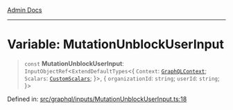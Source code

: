 [Admin Docs](/)

***

# Variable: MutationUnblockUserInput

> `const` **MutationUnblockUserInput**: `InputObjectRef`\<`ExtendDefaultTypes`\<\{ `Context`: [`GraphQLContext`](../../../context/type-aliases/GraphQLContext.md); `Scalars`: [`CustomScalars`](../../../scalars/type-aliases/CustomScalars.md); \}\>, \{ `organizationId`: `string`; `userId`: `string`; \}\>

Defined in: [src/graphql/inputs/MutationUnblockUserInput.ts:18](https://github.com/Sourya07/talawa-api/blob/ead7a48e0174153214ee7311f8b242ee1c1a12ca/src/graphql/inputs/MutationUnblockUserInput.ts#L18)
